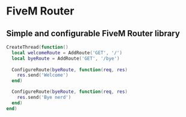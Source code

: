 # FiveM Router

## Simple and configurable FiveM Router library
```lua
CreateThread(function()
  local welcomeRoute = AddRoute('GET', '/')
  local byeRoute = AddRoute('GET', '/bye')
  
  ConfigureRoute(byeRoute, function(req, res)
    res.send('Welcome')
  end)

  ConfigureRoute(byeRoute, function(req, res)
    res.send('Bye nerd')
  end)
end)
```